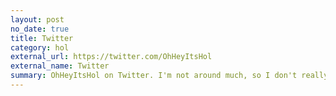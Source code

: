```yaml
---
layout: post
no_date: true
title: Twitter
category: hol
external_url: https://twitter.com/OhHeyItsHol
external_name: Twitter
summary: OhHeyItsHol on Twitter. I'm not around much, so I don't really tweet. But hey, it's there if you want.
---
```


